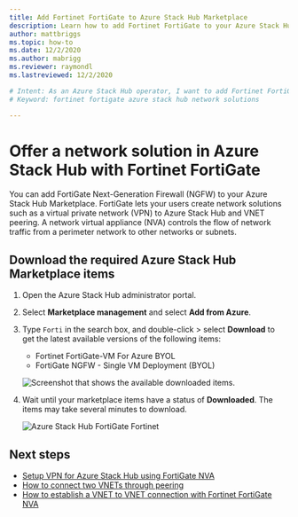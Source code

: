 ```yaml
---
title: Add Fortinet FortiGate to Azure Stack Hub Marketplace
description: Learn how to add Fortinet FortiGate to your Azure Stack Hub Marketplace, enabling users to create network solutions.
author: mattbriggs
ms.topic: how-to
ms.date: 12/2/2020
ms.author: mabrigg
ms.reviewer: raymondl
ms.lastreviewed: 12/2/2020

# Intent: As an Azure Stack Hub operator, I want to add Fortinet FortiGate to Azure Stack Hub Marketplace so my users can create network solutions.
# Keyword: fortinet fortigate azure stack hub network solutions

---
```


# Offer a network solution in Azure Stack Hub with Fortinet FortiGate

You can add FortiGate Next-Generation Firewall (NGFW) to your Azure Stack Hub Marketplace. FortiGate lets your users create network solutions such as a virtual private network (VPN) to Azure Stack Hub and VNET peering. A network virtual appliance (NVA) controls the flow of network traffic from a perimeter network to other networks or subnets.

## Download the required Azure Stack Hub Marketplace items

1. Open the Azure Stack Hub administrator portal.

2. Select **Marketplace management** and select **Add from Azure**.

3. Type `Forti` in the search box, and double-click > select **Download** to get the latest available versions of the following items:
    - Fortinet FortiGate-VM For Azure BYOL
    - FortiGate NGFW - Single VM Deployment (BYOL)

    ![Screenshot that shows the available downloaded items.](./media/azure-stack-network-solutions-enable/azure-stack-marketplace-FortiGate-fortinet.png)

4. Wait until your marketplace items have a status of **Downloaded**. The items may take several minutes to download.

    ![Azure Stack Hub FortiGate Fortinet](./media/azure-stack-network-solutions-enable/image4.png)

## Next steps

- [Setup VPN for Azure Stack Hub using FortiGate NVA](../user/azure-stack-network-howto-vnet-to-onprem.md)  
- [How to connect two VNETs through peering](../user/azure-stack-network-howto-vnet-to-vnet.md)  
- [How to establish a VNET to VNET connection with Fortinet FortiGate NVA](../user/azure-stack-network-howto-vnet-to-vnet-stacks.md)  
